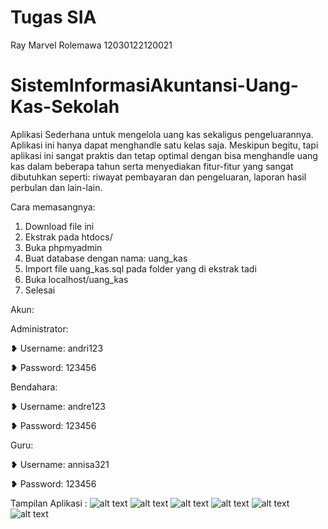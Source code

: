 # Tugas SIA
Ray Marvel Rolemawa
12030122120021

# SistemInformasiAkuntansi-Uang-Kas-Sekolah
Aplikasi Sederhana untuk mengelola uang kas sekaligus pengeluarannya. 
Aplikasi ini hanya dapat menghandle satu kelas saja.
Meskipun begitu, tapi aplikasi ini sangat praktis dan tetap optimal dengan bisa menghandle uang kas dalam beberapa tahun serta menyediakan fitur-fitur yang sangat dibutuhkan seperti: riwayat pembayaran dan pengeluaran, laporan hasil perbulan dan lain-lain. 

Cara memasangnya:
1. Download file ini
2. Ekstrak pada htdocs/
3. Buka phpmyadmin
4. Buat database dengan nama: uang_kas
5. Import file uang_kas.sql pada folder yang di ekstrak tadi
6. Buka localhost/uang_kas
7. Selesai

Akun:

Administrator:

❥ Username: andri123

❥ Password: 123456


Bendahara:

❥ Username: andre123

❥ Password: 123456


Guru:

❥ Username: annisa321

❥ Password: 123456


Tampilan Aplikasi :
![alt text](https://github.com/Ray-Marvel-Rolemawa/SistemInformasiAkuntansi-Uang-Kas-Sekolah/blob/main/gmbr/Screenshot%202023-12-02%20154312.png?raw=true)
![alt text](https://github.com/Ray-Marvel-Rolemawa/SistemInformasiAkuntansi-Uang-Kas-Sekolah/blob/main/gmbr/Screenshot%202023-12-02%20151642.png?raw=true)
![alt text](https://github.com/Ray-Marvel-Rolemawa/SistemInformasiAkuntansi-Uang-Kas-Sekolah/blob/main/gmbr/Screenshot%202023-12-02%20151701.png?raw=true)
![alt text](https://github.com/Ray-Marvel-Rolemawa/SistemInformasiAkuntansi-Uang-Kas-Sekolah/blob/main/gmbr/Screenshot%202023-12-02%20151810.png?raw=true)
![alt text](https://github.com/Ray-Marvel-Rolemawa/SistemInformasiAkuntansi-Uang-Kas-Sekolah/blob/main/gmbr/Screenshot%202023-12-02%20151833.png?raw=true)
![alt text](https://github.com/Ray-Marvel-Rolemawa/SistemInformasiAkuntansi-Uang-Kas-Sekolah/blob/main/gmbr/Screenshot%202023-12-02%20151850.png?raw=true)
